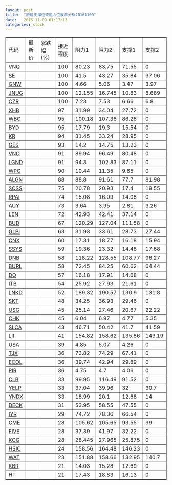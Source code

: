 ```yaml
---
layout: post
title:  "触碰支撑位或阻力位股票分析20161109"
date:   2016-11-09 01:17:13
categories: stock
---
```

<script type="text/javascript">
var stockList = []
stockList.push('gb_vnq');
stockList.push('gb_se');
stockList.push('gb_gnw');
stockList.push('gb_jnug');
stockList.push('gb_czr');
stockList.push('gb_xhb');
stockList.push('gb_wbc');
stockList.push('gb_byd');
stockList.push('gb_kr');
stockList.push('gb_ges');
stockList.push('gb_vno');
stockList.push('gb_lgnd');
stockList.push('gb_wpg');
stockList.push('gb_algn');
stockList.push('gb_scss');
stockList.push('gb_rpai');
stockList.push('gb_auy');
stockList.push('gb_len');
stockList.push('gb_bud');
stockList.push('gb_glpi');
stockList.push('gb_cnx');
stockList.push('gb_ssys');
stockList.push('gb_dnb');
stockList.push('gb_burl');
stockList.push('gb_do');
stockList.push('gb_itb');
stockList.push('gb_lnkd');
stockList.push('gb_skt');
stockList.push('gb_usg');
stockList.push('gb_chk');
stockList.push('gb_slca');
stockList.push('gb_lii');
stockList.push('gb_usa');
stockList.push('gb_tjx');
stockList.push('gb_ecol');
stockList.push('gb_pir');
stockList.push('gb_clb');
stockList.push('gb_yelp');
stockList.push('gb_yndx');
stockList.push('gb_deck');
stockList.push('gb_iyr');
stockList.push('gb_cme');
stockList.push('gb_five');
stockList.push('gb_kog');
stockList.push('gb_hsic');
stockList.push('gb_wat');
stockList.push('gb_kbr');
stockList.push('gb_ht');
</script>
<table border="1">
 <tr>
 <td>代码</td>
 <td>最新价</td>
 <td>涨跌幅(%)</td>
 <td>接近程度</td>
 <td>阻力1</td>
 <td>阻力2</td>
 <td>支撑1</td>
 <td>支撑2</td>
</tr>
  <tr id="vnq" class="red">
  <td><a href="http://stock.finance.sina.com.cn/usstock/quotes/VNQ.html" target="_blank">VNQ</a></td><td></td><td></td><td>100</td><td>80.23</td><td>83.75</td><td>71.55</td><td>0</td></tr>
  <tr id="se" class="red">
  <td><a href="http://stock.finance.sina.com.cn/usstock/quotes/SE.html" target="_blank">SE</a></td><td></td><td></td><td>100</td><td>41.5</td><td>43.27</td><td>35.84</td><td>37.06</td></tr>
  <tr id="gnw" class="green">
  <td><a href="http://stock.finance.sina.com.cn/usstock/quotes/GNW.html" target="_blank">GNW</a></td><td></td><td></td><td>100</td><td>4.66</td><td>5.06</td><td>3.47</td><td>3.97</td></tr>
  <tr id="jnug" class="green">
  <td><a href="http://stock.finance.sina.com.cn/usstock/quotes/JNUG.html" target="_blank">JNUG</a></td><td></td><td></td><td>100</td><td>12.155</td><td>16.745</td><td>10.83</td><td>8.689</td></tr>
  <tr id="czr" class="green">
  <td><a href="http://stock.finance.sina.com.cn/usstock/quotes/CZR.html" target="_blank">CZR</a></td><td></td><td></td><td>100</td><td>7.23</td><td>7.53</td><td>6.66</td><td>6.8</td></tr>
  <tr id="xhb" class="red">
  <td><a href="http://stock.finance.sina.com.cn/usstock/quotes/XHB.html" target="_blank">XHB</a></td><td></td><td></td><td>97</td><td>31.99</td><td>34.04</td><td>27.72</td><td>0</td></tr>
  <tr id="wbc" class="red">
  <td><a href="http://stock.finance.sina.com.cn/usstock/quotes/WBC.html" target="_blank">WBC</a></td><td></td><td></td><td>95</td><td>100.18</td><td>107.36</td><td>86.26</td><td>0</td></tr>
  <tr id="byd" class="red">
  <td><a href="http://stock.finance.sina.com.cn/usstock/quotes/BYD.html" target="_blank">BYD</a></td><td></td><td></td><td>95</td><td>17.79</td><td>19.3</td><td>15.54</td><td>0</td></tr>
  <tr id="kr" class="red">
  <td><a href="http://stock.finance.sina.com.cn/usstock/quotes/KR.html" target="_blank">KR</a></td><td></td><td></td><td>94</td><td>31.45</td><td>33.24</td><td>28.95</td><td>0</td></tr>
  <tr id="ges" class="red">
  <td><a href="http://stock.finance.sina.com.cn/usstock/quotes/GES.html" target="_blank">GES</a></td><td></td><td></td><td>93</td><td>14.2</td><td>14.75</td><td>13.23</td><td>0</td></tr>
  <tr id="vno" class="red">
  <td><a href="http://stock.finance.sina.com.cn/usstock/quotes/VNO.html" target="_blank">VNO</a></td><td></td><td></td><td>91</td><td>89.94</td><td>96.49</td><td>80.48</td><td>0</td></tr>
  <tr id="lgnd" class="red">
  <td><a href="http://stock.finance.sina.com.cn/usstock/quotes/LGND.html" target="_blank">LGND</a></td><td></td><td></td><td>91</td><td>94.3</td><td>102.83</td><td>87.11</td><td>0</td></tr>
  <tr id="wpg" class="green">
  <td><a href="http://stock.finance.sina.com.cn/usstock/quotes/WPG.html" target="_blank">WPG</a></td><td></td><td></td><td>90</td><td>10.44</td><td>11.35</td><td>9.65</td><td>0</td></tr>
  <tr id="algn" class="red">
  <td><a href="http://stock.finance.sina.com.cn/usstock/quotes/ALGN.html" target="_blank">ALGN</a></td><td></td><td></td><td>88</td><td>88.8</td><td>91.61</td><td>77.7</td><td>81.98</td></tr>
  <tr id="scss" class="green">
  <td><a href="http://stock.finance.sina.com.cn/usstock/quotes/SCSS.html" target="_blank">SCSS</a></td><td></td><td></td><td>75</td><td>20.78</td><td>20.93</td><td>17.4</td><td>19.55</td></tr>
  <tr id="rpai" class="red">
  <td><a href="http://stock.finance.sina.com.cn/usstock/quotes/RPAI.html" target="_blank">RPAI</a></td><td></td><td></td><td>74</td><td>15.08</td><td>16.09</td><td>14.08</td><td>0</td></tr>
  <tr id="auy" class="red">
  <td><a href="http://stock.finance.sina.com.cn/usstock/quotes/AUY.html" target="_blank">AUY</a></td><td></td><td></td><td>73</td><td>3.64</td><td>3.95</td><td>2.81</td><td>3.26</td></tr>
  <tr id="len" class="red">
  <td><a href="http://stock.finance.sina.com.cn/usstock/quotes/LEN.html" target="_blank">LEN</a></td><td></td><td></td><td>72</td><td>42.93</td><td>42.41</td><td>37.14</td><td>0</td></tr>
  <tr id="bud" class="green">
  <td><a href="http://stock.finance.sina.com.cn/usstock/quotes/BUD.html" target="_blank">BUD</a></td><td></td><td></td><td>67</td><td>120.29</td><td>127.04</td><td>111.58</td><td>0</td></tr>
  <tr id="glpi" class="red">
  <td><a href="http://stock.finance.sina.com.cn/usstock/quotes/GLPI.html" target="_blank">GLPI</a></td><td></td><td></td><td>63</td><td>31.93</td><td>33.61</td><td>28.73</td><td>27.44</td></tr>
  <tr id="cnx" class="red">
  <td><a href="http://stock.finance.sina.com.cn/usstock/quotes/CNX.html" target="_blank">CNX</a></td><td></td><td></td><td>60</td><td>17.31</td><td>18.77</td><td>16.18</td><td>15.94</td></tr>
  <tr id="ssys" class="red">
  <td><a href="http://stock.finance.sina.com.cn/usstock/quotes/SSYS.html" target="_blank">SSYS</a></td><td></td><td></td><td>59</td><td>19.36</td><td>23.32</td><td>14.48</td><td>17.68</td></tr>
  <tr id="dnb" class="green">
  <td><a href="http://stock.finance.sina.com.cn/usstock/quotes/DNB.html" target="_blank">DNB</a></td><td></td><td></td><td>58</td><td>118.22</td><td>128.55</td><td>108.77</td><td>96.27</td></tr>
  <tr id="burl" class="red">
  <td><a href="http://stock.finance.sina.com.cn/usstock/quotes/BURL.html" target="_blank">BURL</a></td><td></td><td></td><td>58</td><td>72.45</td><td>84.25</td><td>60.62</td><td>64.44</td></tr>
  <tr id="do" class="red">
  <td><a href="http://stock.finance.sina.com.cn/usstock/quotes/DO.html" target="_blank">DO</a></td><td></td><td></td><td>57</td><td>16.18</td><td>17.91</td><td>14.68</td><td>0</td></tr>
  <tr id="itb" class="green">
  <td><a href="http://stock.finance.sina.com.cn/usstock/quotes/ITB.html" target="_blank">ITB</a></td><td></td><td></td><td>54</td><td>25.92</td><td>27.93</td><td>21.61</td><td>0</td></tr>
  <tr id="lnkd" class="green">
  <td><a href="http://stock.finance.sina.com.cn/usstock/quotes/LNKD.html" target="_blank">LNKD</a></td><td></td><td></td><td>52</td><td>189.32</td><td>190.57</td><td>130.9</td><td>131.8</td></tr>
  <tr id="skt" class="red">
  <td><a href="http://stock.finance.sina.com.cn/usstock/quotes/SKT.html" target="_blank">SKT</a></td><td></td><td></td><td>48</td><td>34.25</td><td>36.93</td><td>29.46</td><td>0</td></tr>
  <tr id="usg" class="green">
  <td><a href="http://stock.finance.sina.com.cn/usstock/quotes/USG.html" target="_blank">USG</a></td><td></td><td></td><td>45</td><td>25.14</td><td>27.46</td><td>20.67</td><td>22.22</td></tr>
  <tr id="chk" class="green">
  <td><a href="http://stock.finance.sina.com.cn/usstock/quotes/CHK.html" target="_blank">CHK</a></td><td></td><td></td><td>45</td><td>6.04</td><td>6.97</td><td>4.77</td><td>5.35</td></tr>
  <tr id="slca" class="red">
  <td><a href="http://stock.finance.sina.com.cn/usstock/quotes/SLCA.html" target="_blank">SLCA</a></td><td></td><td></td><td>43</td><td>46.71</td><td>50.42</td><td>41.7</td><td>41.59</td></tr>
  <tr id="lii" class="green">
  <td><a href="http://stock.finance.sina.com.cn/usstock/quotes/LII.html" target="_blank">LII</a></td><td></td><td></td><td>41</td><td>154.82</td><td>158.62</td><td>135.86</td><td>143.19</td></tr>
  <tr id="usa" class="red">
  <td><a href="http://stock.finance.sina.com.cn/usstock/quotes/USA.html" target="_blank">USA</a></td><td></td><td></td><td>39</td><td>4.85</td><td>5.07</td><td>4.26</td><td>0</td></tr>
  <tr id="tjx" class="red">
  <td><a href="http://stock.finance.sina.com.cn/usstock/quotes/TJX.html" target="_blank">TJX</a></td><td></td><td></td><td>36</td><td>73.82</td><td>74.29</td><td>67.41</td><td>0</td></tr>
  <tr id="ecol" class="red">
  <td><a href="http://stock.finance.sina.com.cn/usstock/quotes/ECOL.html" target="_blank">ECOL</a></td><td></td><td></td><td>36</td><td>39.74</td><td>42.94</td><td>29.89</td><td>0</td></tr>
  <tr id="pir" class="red">
  <td><a href="http://stock.finance.sina.com.cn/usstock/quotes/PIR.html" target="_blank">PIR</a></td><td></td><td></td><td>36</td><td>4.75</td><td>4.7</td><td>4.06</td><td>0</td></tr>
  <tr id="clb" class="red">
  <td><a href="http://stock.finance.sina.com.cn/usstock/quotes/CLB.html" target="_blank">CLB</a></td><td></td><td></td><td>33</td><td>99.95</td><td>116.49</td><td>91.52</td><td>0</td></tr>
  <tr id="yelp" class="green">
  <td><a href="http://stock.finance.sina.com.cn/usstock/quotes/YELP.html" target="_blank">YELP</a></td><td></td><td></td><td>33</td><td>37.04</td><td>39.96</td><td>32</td><td>30.7</td></tr>
  <tr id="yndx" class="red">
  <td><a href="http://stock.finance.sina.com.cn/usstock/quotes/YNDX.html" target="_blank">YNDX</a></td><td></td><td></td><td>33</td><td>18.99</td><td>20.1</td><td>12.68</td><td>14</td></tr>
  <tr id="deck" class="red">
  <td><a href="http://stock.finance.sina.com.cn/usstock/quotes/DECK.html" target="_blank">DECK</a></td><td></td><td></td><td>31</td><td>53.95</td><td>58.55</td><td>47.55</td><td>0</td></tr>
  <tr id="iyr" class="green">
  <td><a href="http://stock.finance.sina.com.cn/usstock/quotes/IYR.html" target="_blank">IYR</a></td><td></td><td></td><td>29</td><td>74.72</td><td>78.36</td><td>66.54</td><td>0</td></tr>
  <tr id="cme" class="red">
  <td><a href="http://stock.finance.sina.com.cn/usstock/quotes/CME.html" target="_blank">CME</a></td><td></td><td></td><td>28</td><td>105.62</td><td>105.65</td><td>93.55</td><td>99</td></tr>
  <tr id="five" class="red">
  <td><a href="http://stock.finance.sina.com.cn/usstock/quotes/FIVE.html" target="_blank">FIVE</a></td><td></td><td></td><td>28</td><td>37.39</td><td>41.97</td><td>32.22</td><td>0</td></tr>
  <tr id="kog" class="green">
  <td><a href="http://stock.finance.sina.com.cn/usstock/quotes/KOG.html" target="_blank">KOG</a></td><td></td><td></td><td>28</td><td>28.445</td><td>27.965</td><td>25.875</td><td>0</td></tr>
  <tr id="hsic" class="red">
  <td><a href="http://stock.finance.sina.com.cn/usstock/quotes/HSIC.html" target="_blank">HSIC</a></td><td></td><td></td><td>24</td><td>158.56</td><td>164.48</td><td>146.23</td><td>0</td></tr>
  <tr id="wat" class="green">
  <td><a href="http://stock.finance.sina.com.cn/usstock/quotes/WAT.html" target="_blank">WAT</a></td><td></td><td></td><td>23</td><td>151.88</td><td>158.66</td><td>132.95</td><td>140.7</td></tr>
  <tr id="kbr" class="red">
  <td><a href="http://stock.finance.sina.com.cn/usstock/quotes/KBR.html" target="_blank">KBR</a></td><td></td><td></td><td>21</td><td>14.03</td><td>15.28</td><td>12.69</td><td>0</td></tr>
  <tr id="ht" class="red">
  <td><a href="http://stock.finance.sina.com.cn/usstock/quotes/HT.html" target="_blank">HT</a></td><td></td><td></td><td>21</td><td>17.43</td><td>18.83</td><td>16.13</td><td>0</td></tr>
</table>
